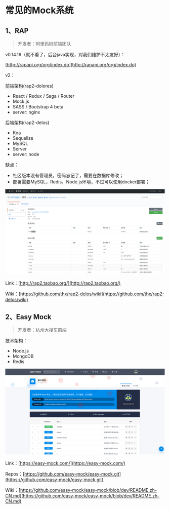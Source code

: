# 常见的Mock系统

## 1、RAP

> 开发者：阿里妈妈前端团队

v0.14.16（就不看了，后台java实现，对我们维护不太友好）：

[http://rapapi.org/org/index.do](http://rapapi.org/org/index.do)

v2：











前端架构\(rap2-dolores\)

* React / Redux / Saga / Router
* Mock.js
* SASS / Bootstrap 4 beta
* server: nginx

后端架构\(rap2-delos\)

* Koa
* Sequelize
* MySQL
* Server
* server: node

缺点：

* 社区版本没有管理员，密码忘记了，需要在数据库修改；
* 部署需要MySQL，Redis，Node.js环境，不过可以使用docker部署；

![](/assets/rap2.png)

Link：[http://rap2.taobao.org/](http://rap2.taobao.org/)

Wiki：[https://github.com/thx/rap2-delos/wiki](https://github.com/thx/rap2-delos/wiki)

## 2、Easy Mock

> 开发者：杭州大搜车前端

技术架构：

* Node.js
* MongoDB
* Redis

![](/assets/easy-mock-cap.png)

Link：[https://easy-mock.com/](https://easy-mock.com/)

Repos：[https://github.com/easy-mock/easy-mock.git](https://github.com/easy-mock/easy-mock.git)

Wiki：[https://github.com/easy-mock/easy-mock/blob/dev/README.zh-CN.md](https://github.com/easy-mock/easy-mock/blob/dev/README.zh-CN.md)

